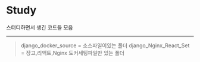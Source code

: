 # Study

스터디하면서 생긴 코드들 모음
* * *
>django_docker_source = 소스파일이있는 폴더
>django_Nginx_React_Set = 장고,리액트,Nginx 도커세팅파일만 있는 폴더 
